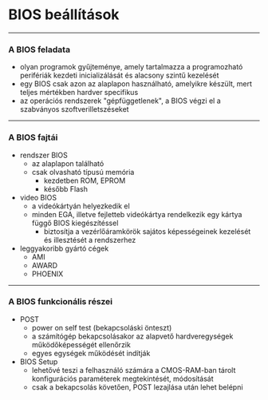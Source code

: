 # BIOS beállítások
---
### A BIOS feladata
- olyan programok gyűjteménye, amely tartalmazza a programozható perifériák kezdeti inicializálását és alacsony szintű kezelését
- egy BIOS csak azon az alaplapon használható, amelyikre készült, mert teljes mértékben hardver specifikus
- az operációs rendszerek "gépfüggetlenek", a BIOS végzi el a szabványos szoftverilletszéseket
---
### A BIOS fajtái
- rendszer BIOS
	- az alaplapon található
	- csak olvasható típusú memória
		- kezdetben ROM, EPROM
		- később Flash
- video BIOS
	- a videókártyán helyezkedik el
	- minden EGA, illetve fejletteb videókártya rendelkezik egy kártya függő BIOS kiegészítéssel
		- biztosítja a vezérlőáramkörök sajátos képességeinek kezelését és illesztését a rendszerhez
- leggyakoribb gyártó cégek
	- AMI
	- AWARD
	- PHOENIX
---
### A BIOS funkcionális részei
- POST
	- power on self test (bekapcsoláski önteszt)
	- a számítógép bekapcsolásakor az alapvető hardveregységek működőképességét ellenőrzik
	- egyes egységek működését indítják
- BIOS Setup
	- lehetővé teszi a felhasználó számára a CMOS-RAM-ban tárolt konfigurációs paraméterek megtekintését, módosítását
	- csak a bekapcsolás követően, POST lezajlása után lehet belépni